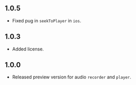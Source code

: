 ## 1.0.5
* Fixed pug in `seekToPlayer` in `ios`.
## 1.0.3
* Added license.
## 1.0.0
* Released preview version for audio `recorder` and `player`.
